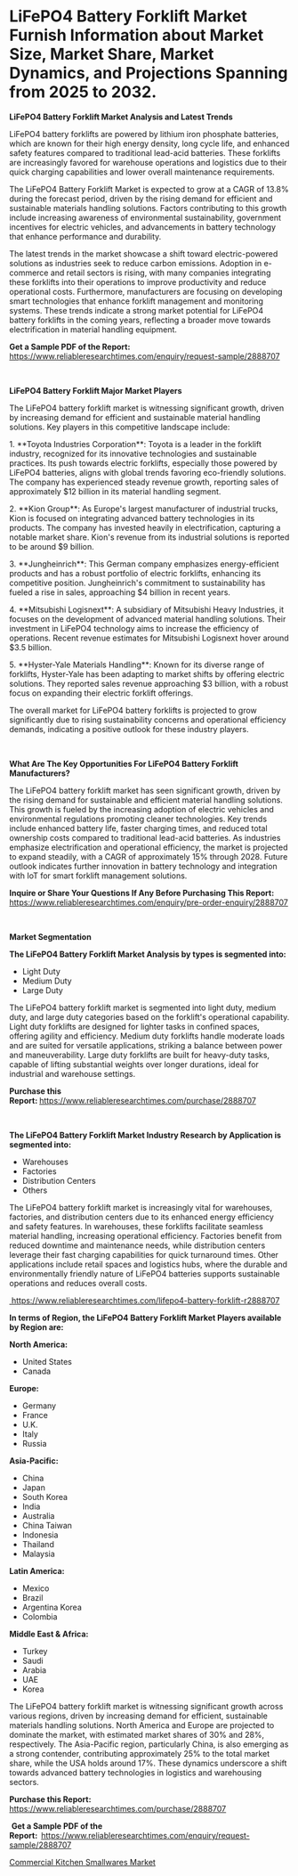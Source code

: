 <p><h1>LiFePO4 Battery Forklift Market Furnish Information about Market Size, Market Share, Market Dynamics, and Projections Spanning from 2025 to 2032.</h1></p><p><strong>LiFePO4 Battery Forklift Market Analysis and Latest Trends</strong></p>
<p><p>LiFePO4 battery forklifts are powered by lithium iron phosphate batteries, which are known for their high energy density, long cycle life, and enhanced safety features compared to traditional lead-acid batteries. These forklifts are increasingly favored for warehouse operations and logistics due to their quick charging capabilities and lower overall maintenance requirements.</p><p>The LiFePO4 Battery Forklift Market is expected to grow at a CAGR of 13.8% during the forecast period, driven by the rising demand for efficient and sustainable materials handling solutions. Factors contributing to this growth include increasing awareness of environmental sustainability, government incentives for electric vehicles, and advancements in battery technology that enhance performance and durability.</p><p>The latest trends in the market showcase a shift toward electric-powered solutions as industries seek to reduce carbon emissions. Adoption in e-commerce and retail sectors is rising, with many companies integrating these forklifts into their operations to improve productivity and reduce operational costs. Furthermore, manufacturers are focusing on developing smart technologies that enhance forklift management and monitoring systems. These trends indicate a strong market potential for LiFePO4 battery forklifts in the coming years, reflecting a broader move towards electrification in material handling equipment.</p></p>
<p><strong>Get a Sample PDF of the Report:&nbsp;</strong> <a href="https://www.reliableresearchtimes.com/enquiry/request-sample/2888707?utm_campaign=2792&utm_medium=2&utm_source=Github&utm_content=ia&utm_term=14032025&utm_id=lifepo4-battery-forklift">https://www.reliableresearchtimes.com/enquiry/request-sample/2888707</a></p>
<p>&nbsp;</p>
<p><strong>LiFePO4 Battery Forklift Major Market Players</strong></p>
<p><p>The LiFePO4 battery forklift market is witnessing significant growth, driven by increasing demand for efficient and sustainable material handling solutions. Key players in this competitive landscape include:</p><p>1. **Toyota Industries Corporation**: Toyota is a leader in the forklift industry, recognized for its innovative technologies and sustainable practices. Its push towards electric forklifts, especially those powered by LiFePO4 batteries, aligns with global trends favoring eco-friendly solutions. The company has experienced steady revenue growth, reporting sales of approximately $12 billion in its material handling segment.</p><p>2. **Kion Group**: As Europe's largest manufacturer of industrial trucks, Kion is focused on integrating advanced battery technologies in its products. The company has invested heavily in electrification, capturing a notable market share. Kion's revenue from its industrial solutions is reported to be around $9 billion.</p><p>3. **Jungheinrich**: This German company emphasizes energy-efficient products and has a robust portfolio of electric forklifts, enhancing its competitive position. Jungheinrich's commitment to sustainability has fueled a rise in sales, approaching $4 billion in recent years.</p><p>4. **Mitsubishi Logisnext**: A subsidiary of Mitsubishi Heavy Industries, it focuses on the development of advanced material handling solutions. Their investment in LiFePO4 technology aims to increase the efficiency of operations. Recent revenue estimates for Mitsubishi Logisnext hover around $3.5 billion.</p><p>5. **Hyster-Yale Materials Handling**: Known for its diverse range of forklifts, Hyster-Yale has been adapting to market shifts by offering electric solutions. They reported sales revenue approaching $3 billion, with a robust focus on expanding their electric forklift offerings.</p><p>The overall market for LiFePO4 battery forklifts is projected to grow significantly due to rising sustainability concerns and operational efficiency demands, indicating a positive outlook for these industry players.</p></p>
<p>&nbsp;</p>
<p><strong>What Are The Key Opportunities For LiFePO4 Battery Forklift Manufacturers?</strong></p>
<p><p>The LiFePO4 battery forklift market has seen significant growth, driven by the rising demand for sustainable and efficient material handling solutions. This growth is fueled by the increasing adoption of electric vehicles and environmental regulations promoting cleaner technologies. Key trends include enhanced battery life, faster charging times, and reduced total ownership costs compared to traditional lead-acid batteries. As industries emphasize electrification and operational efficiency, the market is projected to expand steadily, with a CAGR of approximately 15% through 2028. Future outlook indicates further innovation in battery technology and integration with IoT for smart forklift management solutions.</p></p>
<p><strong>Inquire or Share Your Questions If Any Before Purchasing This Report:</strong> <a href="https://www.reliableresearchtimes.com/enquiry/pre-order-enquiry/2888707?utm_campaign=2792&utm_medium=2&utm_source=Github&utm_content=ia&utm_term=14032025&utm_id=lifepo4-battery-forklift">https://www.reliableresearchtimes.com/enquiry/pre-order-enquiry/2888707</a></p>
<p>&nbsp;</p>
<p><strong>Market Segmentation</strong></p>
<p><strong>The LiFePO4 Battery Forklift Market Analysis by types is segmented into:</strong></p>
<p><ul><li>Light Duty</li><li>Medium Duty</li><li>Large Duty</li></ul></p>
<p><p>The LiFePO4 battery forklift market is segmented into light duty, medium duty, and large duty categories based on the forklift's operational capability. Light duty forklifts are designed for lighter tasks in confined spaces, offering agility and efficiency. Medium duty forklifts handle moderate loads and are suited for versatile applications, striking a balance between power and maneuverability. Large duty forklifts are built for heavy-duty tasks, capable of lifting substantial weights over longer durations, ideal for industrial and warehouse settings.</p></p>
<p><strong>Purchase this Report:&nbsp;</strong><a href="https://www.reliableresearchtimes.com/purchase/2888707?utm_campaign=2792&utm_medium=2&utm_source=Github&utm_content=ia&utm_term=14032025&utm_id=lifepo4-battery-forklift">https://www.reliableresearchtimes.com/purchase/2888707</a></p>
<p>&nbsp;</p>
<p><strong>The LiFePO4 Battery Forklift Market Industry Research by Application is segmented into:</strong></p>
<p><ul><li>Warehouses</li><li>Factories</li><li>Distribution Centers</li><li>Others</li></ul></p>
<p><p>The LiFePO4 battery forklift market is increasingly vital for warehouses, factories, and distribution centers due to its enhanced energy efficiency and safety features. In warehouses, these forklifts facilitate seamless material handling, increasing operational efficiency. Factories benefit from reduced downtime and maintenance needs, while distribution centers leverage their fast charging capabilities for quick turnaround times. Other applications include retail spaces and logistics hubs, where the durable and environmentally friendly nature of LiFePO4 batteries supports sustainable operations and reduces overall costs.</p></p>
<p><a href="https://www.reliableresearchtimes.com/lifepo4-battery-forklift-r2888707?utm_campaign=2792&utm_medium=2&utm_source=Github&utm_content=ia&utm_term=14032025&utm_id=lifepo4-battery-forklift">&nbsp;https://www.reliableresearchtimes.com/lifepo4-battery-forklift-r2888707</a></p>
<p><strong>In terms of Region, the LiFePO4 Battery Forklift Market Players available by Region are:</strong></p>
<p>
    <p> <strong> North America: </strong>
        <ul>
            <li>United States</li>
            <li>Canada</li>
        </ul>
        </p> 
    <p> <strong> Europe: </strong>
        <ul>
            <li>Germany</li>
            <li>France</li>
            <li>U.K.</li>
            <li>Italy</li>
            <li>Russia</li>
        </ul>
        </p> 
    <p> <strong> Asia-Pacific: </strong>
        <ul>
            <li>China</li>
            <li>Japan</li>
            <li>South Korea</li>
            <li>India</li>
            <li>Australia</li>
            <li>China Taiwan</li>
            <li>Indonesia</li>
            <li>Thailand</li>
            <li>Malaysia</li>
        </ul>
        </p> 
    <p> <strong> Latin America: </strong>
        <ul>
            <li>Mexico</li>
            <li>Brazil</li>
            <li>Argentina Korea</li>
            <li>Colombia</li>
        </ul>
        </p> 
    <p> <strong> Middle East & Africa: </strong>
        <ul>
            <li>Turkey</li>
            <li>Saudi</li>
            <li>Arabia</li>
            <li>UAE</li>
            <li>Korea</li>
        </ul>
    </p>
    </p>
<p><p>The LiFePO4 battery forklift market is witnessing significant growth across various regions, driven by increasing demand for efficient, sustainable materials handling solutions. North America and Europe are projected to dominate the market, with estimated market shares of 30% and 28%, respectively. The Asia-Pacific region, particularly China, is also emerging as a strong contender, contributing approximately 25% to the total market share, while the USA holds around 17%. These dynamics underscore a shift towards advanced battery technologies in logistics and warehousing sectors.</p></p>
<p><strong>Purchase this Report: </strong><a href="https://www.reliableresearchtimes.com/purchase/2888707?utm_campaign=2792&utm_medium=2&utm_source=Github&utm_content=ia&utm_term=14032025&utm_id=lifepo4-battery-forklift">https://www.reliableresearchtimes.com/purchase/2888707</a></p>
<p>&nbsp;<strong>Get a Sample PDF of the Report:&nbsp;&nbsp;</strong><a href="https://www.reliableresearchtimes.com/enquiry/request-sample/2888707?utm_campaign=2792&utm_medium=2&utm_source=Github&utm_content=ia&utm_term=14032025&utm_id=lifepo4-battery-forklift">https://www.reliableresearchtimes.com/enquiry/request-sample/2888707</a></p>
<p><strong></strong></p>
<p><p><a href="https://github.com/organophelia8282/Market-Research-Report-List-1/blob/main/commercial-kitchen-smallwares-market.md?utm_campaign=2792&utm_medium=2&utm_source=Github&utm_content=ia&utm_term=14032025&utm_id=lifepo4-battery-forklift">Commercial Kitchen Smallwares Market</a></p></p>